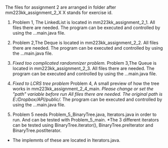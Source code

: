 The files for assignment 2 are arranged in folder after mm223kk_assignment_2_X
X stands for exercise id.

1. Problem 1, The LinkedList is located in mm223kk_assignment_2_1. All files there are needed.
The program can be executed and controlled by using the ...main.java file.


2. Problem 2,The Deque is located in mm223kk_assignment_2_2. All files there are needed.
The program can be executed and controlled by using the ...main.java file.


3. *Fixed too complicated randomnizer problem.* Problem 3,The Queue is located in mm223kk_assignment_2_3. All files there are needed.
The program can be executed and controlled by using the ...main.java file.

4. *Fixed to LCRS tree problem* Problem 4, A small preview of how the tree works in mm223kk_assignment_2_4_main.
*Please change or set the "path" variable before run All files there are needed. The original path is E:/Dropbox/API/public/.*
The program can be executed and controlled by using the ...main.java file.



5. Problem 5 needs Problem_5_BinaryTree.java, Iterators.java in order to run. And can be tested with Problem_5_main.
*The 3 different iterators can be tested using BinaryTree.iterator(), BinaryTree.preIterator and BinaryTree.postIterator.
* The implemnts of these are located in Iterators.java.
